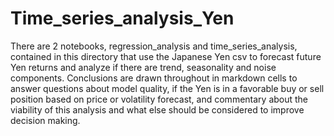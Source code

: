 # Time_series_analysis_Yen

There are 2 notebooks, regression_analysis and time_series_analysis, contained in this directory that use the Japanese Yen csv to forecast future Yen returns and analyze if there are trend, seasonality and noise components.  Conclusions are drawn throughout in markdown cells to answer questions about model quality, if the Yen is in a favorable buy or sell position based on price or volatility forecast, and commentary about the viability of this analysis and what else should be considered to improve decision making.
